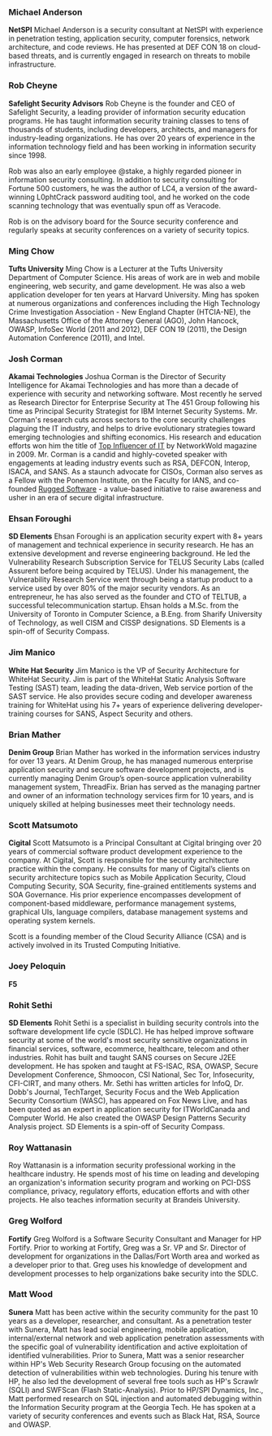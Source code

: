 ### Michael Anderson

**NetSPI**
Michael Anderson is a security consultant at NetSPI with experience in
penetration testing, application security, computer forensics, network
architecture, and code reviews. He has presented at DEF CON 18 on
cloud-based threats, and is currently engaged in research on threats to
mobile infrastructure.

### Rob Cheyne

**Safelight Security Advisors**
Rob Cheyne is the founder and CEO of Safelight Security, a leading
provider of information security education programs. He has taught
information security training classes to tens of thousands of students,
including developers, architects, and managers for industry-leading
organizations. He has over 20 years of experience in the information
technology field and has been working in information security since
1998.

Rob was also an early employee @stake, a highly regarded pioneer in
information security consulting. In addition to security consulting for
Fortune 500 customers, he was the author of LC4, a version of the
award-winning L0phtCrack password auditing tool, and he worked on the
code scanning technology that was eventually spun off as Veracode.

Rob is on the advisory board for the Source security conference and
regularly speaks at security conferences on a variety of security
topics.

### Ming Chow

**Tufts University**
Ming Chow is a Lecturer at the Tufts University Department of Computer
Science. His areas of work are in web and mobile engineering, web
security, and game development. He was also a web application developer
for ten years at Harvard University. Ming has spoken at numerous
organizations and conferences including the High Technology Crime
Investigation Association - New England Chapter (HTCIA-NE), the
Massachusetts Office of the Attorney General (AGO), John Hancock, OWASP,
InfoSec World (2011 and 2012), DEF CON 19 (2011), the Design Automation
Conference (2011), and Intel.

### Josh Corman

**Akamai Technologies**
Joshua Corman is the Director of Security Intelligence for Akamai
Technologies and has more than a decade of experience with security and
networking software. Most recently he served as Research Director for
Enterprise Security at The 451 Group following his time as Principal
Security Strategist for IBM Internet Security Systems. Mr. Corman's
research cuts across sectors to the core security challenges plaguing
the IT industry, and helps to drive evolutionary strategies toward
emerging technologies and shifting economics. His research and education
efforts won him the title of [Top Influencer of
IT](http://www.networkworld.com/supp/2009/outlook/010509-tech-people-to-know.html)
by NetworkWold magazine in 2009. Mr. Corman is a candid and
highly-coveted speaker with engagements at leading industry events such
as RSA, DEFCON, Interop, ISACA, and SANS. As a staunch advocate for
CISOs, Corman also serves as a Fellow with the Ponemon Institute, on the
Faculty for IANS, and co-founded [Rugged
Software](http://www.ruggedsoftware.org/) - a value-based initiative to
raise awareness and usher in an era of secure digital infrastructure.

### Ehsan Foroughi

**SD Elements**
Ehsan Foroughi is an application security expert with 8+ years of
management and technical experience in security research. He has an
extensive development and reverse engineering background. He led the
Vulnerability Research Subscription Service for TELUS Security Labs
(called Assurent before being acquired by TELUS). Under his management,
the Vulnerability Research Service went through being a startup product
to a service used by over 80% of the major security vendors. As an
entrepreneur, he has also served as the founder and CTO of TELTUB, a
successful telecommunication startup. Ehsan holds a M.Sc. from the
University of Toronto in Computer Science, a B.Eng. from Sharify
University of Technology, as well CISM and CISSP designations. SD
Elements is a spin-off of Security Compass.

### Jim Manico

**White Hat Security**
Jim Manico is the VP of Security Architecture for WhiteHat Security. Jim
is part of the WhiteHat Static Analysis Software Testing (SAST) team,
leading the data-driven, Web service portion of the SAST service. He
also provides secure coding and developer awareness training for
WhiteHat using his 7+ years of experience delivering developer-training
courses for SANS, Aspect Security and others.

### Brian Mather

**Denim Group**
Brian Mather has worked in the information services industry for over 13
years. At Denim Group, he has managed numerous enterprise application
security and secure software development projects, and is currently
managing Denim Group’s open-source application vulnerability management
system, ThreadFix. Brian has served as the managing partner and owner of
an information technology services firm for 10 years, and is uniquely
skilled at helping businesses meet their technology needs.

### Scott Matsumoto

**Cigital**
Scott Matsumoto is a Principal Consultant at Cigital bringing over 20
years of commercial software product development experience to the
company. At Cigital, Scott is responsible for the security architecture
practice within the company. He consults for many of Cigital’s clients
on security architecture topics such as Mobile Application Security,
Cloud Computing Security, SOA Security, fine-grained entitlements
systems and SOA Governance. His prior experience encompasses development
of component-based middleware, performance management systems, graphical
UIs, language compilers, database management systems and operating
system kernels.

Scott is a founding member of the Cloud Security Alliance (CSA) and is
actively involved in its Trusted Computing Initiative.

### Joey Peloquin

**F5**

### Rohit Sethi

**SD Elements**
Rohit Sethi is a specialist in building security controls into the
software development life cycle (SDLC). He has helped improve software
security at some of the world's most security sensitive organizations in
financial services, software, ecommerce, healthcare, telecom and other
industries. Rohit has built and taught SANS courses on Secure J2EE
development. He has spoken and taught at FS-ISAC, RSA, OWASP, Secure
Development Conference, Shmoocon, CSI National, Sec Tor, Infosecurity,
CFI-CIRT, and many others. Mr. Sethi has written articles for InfoQ, Dr.
Dobb's Journal, TechTarget, Security Focus and the Web Application
Security Consortium (WASC), has appeared on Fox News Live, and has been
quoted as an expert in application security for ITWorldCanada and
Computer World. He also created the OWASP Design Patterns Security
Analysis project. SD Elements is a spin-off of Security Compass.

### Roy Wattanasin

Roy Wattanasin is a information security professional working in the
healthcare industry. He spends most of his time on leading and
developing an organization's information security program and working on
PCI-DSS compliance, privacy, regulatory efforts, education efforts and
with other projects. He also teaches information security at Brandeis
University.

### Greg Wolford

**Fortify**
Greg Wolford is a Software Security Consultant and Manager for HP
Fortify. Prior to working at Fortify, Greg was a Sr. VP and Sr. Director
of development for organizations in the Dallas/Fort Worth area and
worked as a developer prior to that. Greg uses his knowledge of
development and development processes to help organizations bake
security into the SDLC.

### Matt Wood

**Sunera**
Matt has been active within the security community for the past 10 years
as a developer, researcher, and consultant. As a penetration tester with
Sunera, Matt has lead social engineering, mobile application,
internal/external network and web application penetration assessments
with the specific goal of vulnerability identification and active
exploitation of identified vulnerabilities. Prior to Sunera, Matt was a
senior researcher within HP's Web Security Research Group focusing on
the automated detection of vulnerabilities within web technologies.
During his tenure with HP, he also led the development of several free
tools such as HP's Scrawlr (SQLI) and SWFScan (Flash Static-Analysis).
Prior to HP/SPI Dynamics, Inc., Matt performed research on SQL injection
and automated debugging within the Information Security program at the
Georgia Tech. He has spoken at a variety of security conferences and
events such as Black Hat, RSA, Source and OWASP.